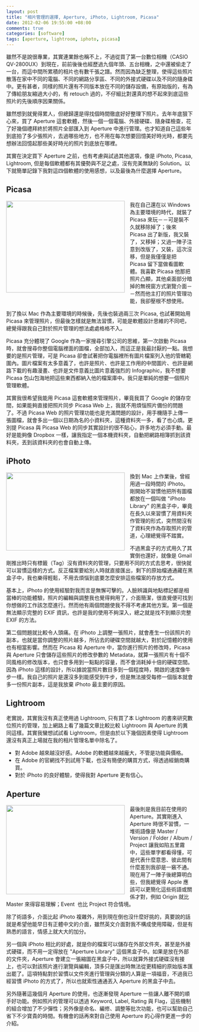 ```yaml
--- 
layout: post
title: "相片管理的選擇, Aperture, iPhoto, Lightroom, Picasa"
date: 2012-02-06 19:55:00 +08:00
comments: true
categories: [software]
tags: [aperture, lightroom, iphoto, picasa]
---
```


雖然不是說很專業，其實連業餘也稱不上，不過從買了第一台數位相機（CASIO QV-2800UX）到現在，前前後後也經歷過九個年頭、五台相機，之中還被偷走了一台，而這中間所累積的相片也有數千張之譜。然而因為缺乏整理，使得這些照片散落在家中不同的電腦、不同的網路分享區、不同的外接式硬碟以及不同的隨身碟中。更有甚者，同樣的照片還有不同版本放在不同的儲存設備，有原始版的，有為了傳給朋友縮過大小的，有 retouch 過的，不仔細比對還真的想不起來到底這些照片的先後順序因果關係。

<!-- more -->

雖然想到就覺得累人，但總歸還是得找個時間徹底好好整理下照片。去年年底狠下心來，買了 Aperture 這套軟體，然後一個一個電腦、外接硬碟、隨身碟檢查，花了好幾個禮拜終於將照片全部匯入到 Aperture 中進行管理。也才知道自己這些年到底拍了多少張照片，去過哪些地方，也不用在每次想要回憶美好時光時，都要先想辦法回憶起那些美好時光的照片到底放在哪裡。

其實在決定買下 Aperture 之前，也有考慮與試過其他選項，像是 iPhoto, Picasa, Lightroom, 但是每個軟體都有其優勢與不足之處，沒有完美無缺的 Solution。以下就簡單記錄下我對這四個軟體的使用感想，以及最後為什麼選擇 Aperture。

## Picasa

<a href="http://1.bp.blogspot.com/-2qwWrj1KGvA/Ty-9nAb_trI/AAAAAAAAJQ8/bNJMOMipv0k/s1600/%E8%9E%A2%E5%B9%95%E5%BF%AB%E7%85%A7+2012-02-06+%E4%B8%8B%E5%8D%887.40.12.png" imageanchor="1" style="clear: left; float: left; margin-bottom: 1em; margin-right: 1em;"><img border="0" height="248" src="http://1.bp.blogspot.com/-2qwWrj1KGvA/Ty-9nAb_trI/AAAAAAAAJQ8/bNJMOMipv0k/s320/%E8%9E%A2%E5%B9%95%E5%BF%AB%E7%85%A7+2012-02-06+%E4%B8%8B%E5%8D%887.40.12.png" width="320" /></a>

我在自己還在以 Windows 為主要環境的時代，就裝了 Picasa 來玩－－可是裝不久就移除掉了；後來 Picasa 出了新版，我又裝了，又移掉；又過一陣子注意到改版了，又裝，這次沒移，但是我僅僅是把 Picasa 留下當做看圖軟體。我喜歡 Picasa 他那把照片凸顯，其他桌面部分暗掉的無視窗方式瀏覽介面－－然而他主打的照片管理功能，我卻壓根不想使用。

到了換以 Mac 作為主要環境的時候後，先後也裝過兩三次 Picasa, 也試著開始用 Picasa 來管理照片，但最後怎樣就是無法習慣，可能是軟體設計思維的不同吧，總覺得跟我自己對於照片管理的想法處處格格不入。

Picasa 充分體現了 Google 作為一家搜尋引擎公司的思維，第一次啟動 Picasa 時，就會搜尋你整個電腦裡面的圖檔，全部加入，而這正是我最討厭的一點。我想要的是照片管理，可是 Picasa 卻會試著把你電腦裡所有圖片檔案列入他的管轄範圍內。圖片檔案有太多意義了，也許是照片、也許是工作用的中間圖片、也許是網路下載的有趣漫畫、也許是文件意義比圖片意義強烈的 Infographic，我不想要 Picasa 包山包海地把這些東西都納入他的檔案庫中。我只是單純的想要一個照片管理軟體。

其實我很希望我能用 Picasa 這套軟體來管理照片，畢竟我買了 Google 的儲存空間，如果能夠直接把照片同步 Picasa Web 上，我就不用煩惱照片備份的問題了。不過 Picasa Web 的照片管理功能也是充滿問題的設計，用手機隨手上傳一張圖檔，就會多出一個以日期為名的小資料夾，這種資料夾一多，看了也心煩。更別提 Picasa 與 Picasa Web 的同步其實設計的很不貼心，許多地方必須手動。最好是能夠像 Dropbox 一樣，讓我指定一個本機資料夾，自動把網路相簿抓到該資料夾，丟到該資料夾的也會自動上傳。

## iPhoto

<a href="http://3.bp.blogspot.com/-_zmXbDLFrWY/Ty-90OzFvBI/AAAAAAAAJRE/ONDXdXujW8s/s1600/%E8%9E%A2%E5%B9%95%E5%BF%AB%E7%85%A7+2012-02-06+%E4%B8%8B%E5%8D%887.45.23.png" imageanchor="1" style="clear: left; float: left; margin-bottom: 1em; margin-right: 1em;"><img border="0" height="211" src="http://3.bp.blogspot.com/-_zmXbDLFrWY/Ty-90OzFvBI/AAAAAAAAJRE/ONDXdXujW8s/s320/%E8%9E%A2%E5%B9%95%E5%BF%AB%E7%85%A7+2012-02-06+%E4%B8%8B%E5%8D%887.45.23.png" width="320" /></a>

換到 Mac 上作業後，曾經用過一段時間的 iPhoto。剛開始不習慣他把所有圖檔都放在一個叫做 "iPhoto Library" 的黑盒子中，畢竟在長久以來習慣了用資料夾作管理的形式，突然間沒有了資料夾作為存取照片的管道，心理總覺得不踏實。

不過黑盒子的方式用久了其實倒也還好，就像是 Gmail 剛推出時只有標籤（Tag）沒有資料夾的管理，只要用不同的方式去思考，很快就可以習慣這樣的方式。反正檔案要給別人時就直接匯出，剩下的原始檔通通藏在黑盒子中，我也樂得輕鬆，不用去煩惱到底要怎麼安排這些檔案的存放方式。

基本上，iPhoto 的使用經驗對我而言是無懈可擊的。人臉辨識與地點標記都是相當棒的功能體驗，照片的編輯與調整我也覺得夠用了，介面簡潔，很直覺便可找到你想做的工作該怎麼進行。然而他有兩個問題使我不得不考慮其他方案。第一個是無法顯示完整的 EXIF 資訊，也許是我的使用不夠深入，總之就是找不到顯示完整 EXIF 的方法。

第二個問題就比較令人頭痛。在 iPhoto 上調整一張照片，就會產生一份該照片的副本，也就是當你調整的照片越多，所佔去的硬碟空間就越大，對於記憶體的使用也有相當影響。然而在 Picasa 和 Aperture 中，當你進行照片的修改時，Picasa 與 Aperture 只會儲存這些照片的修改參數的 Metadata，就算一張照片有十個不同風格的修改版本，也只會多用到一點點的容量，而不會消耗掉十倍的硬碟空間。因為 iPhoto 這樣的設計，所以據說當照片數目多到一個程度時，開啟的速度像牛步一樣。我自己的照片是還沒多到能感受到牛步，但是無法接受每修一個版本就會多一份照片副本，這是我放棄 iPhoto 最主要的原因。

## Lightroom

老實說，其實我沒有真正使用過 Lightroom, 只有買了本 Lightroom 的書來研究數位照片的管理，加上網路上看了幾篇文章比較比較 Lightroom 與 Aperture 的異同這樣。其實我蠻想試試看 Lightroom，但是由於以下幾個因素使得 Lightroom 還沒有真正上場就在我的相片管理名單中除名了。

- 對 Adobe 越來越沒好感。Adobe 的軟體越來越龐大，不管是功能與價格。
- 在 Adobe 的官網找不到試用下載，也沒有簡便的購買方式，得透過經銷商購買。
- 對於 iPhoto 的良好體驗，使得我對 Aperture 更有信心。

## Aperture

<a href="http://1.bp.blogspot.com/-ijf8w6AZWS0/Ty-96eqxhfI/AAAAAAAAJRM/hlrVa7O6yNk/s1600/%E8%9E%A2%E5%B9%95%E5%BF%AB%E7%85%A7+2012-02-06+%E4%B8%8B%E5%8D%887.43.38.png" imageanchor="1" style="clear: left; float: left; margin-bottom: 1em; margin-right: 1em;"><img border="0" height="241" src="http://1.bp.blogspot.com/-ijf8w6AZWS0/Ty-96eqxhfI/AAAAAAAAJRM/hlrVa7O6yNk/s320/%E8%9E%A2%E5%B9%95%E5%BF%AB%E7%85%A7+2012-02-06+%E4%B8%8B%E5%8D%887.43.38.png" width="320" /></a>

最後則是我目前在使用的 Aperture。其實剛進入 Aperture 時很不習慣，一堆術語像是 Master / Version / Folder / Album / Project 讓我如陷五里霧中，這些單字都看得懂，可是代表什麼意思、彼此間有什麼差別我卻是一竅不通。現在用了一陣子後總算明白些，但我總覺得 Apple 應該可以更簡化這些術語或關係才對，例如 Origin 就比 Master 來得容易理解；Event &nbsp;也比 Project 符合情境。

除了術語多，介面比起 iPhoto 複雜外，用到現在倒也沒什麼好挑的，真要說的話就是希望他能早日有正體中文的介面，雖然英文介面對我不構成使用障礙，但是有熟悉的語言，情感上就大大的加分。

另一個與 iPhoto 相比的好處，就是你的檔案可以儲存在外部文件夾，甚至是外接式硬碟，而不用一定得放在 "Aperture Library" 這個黑盒子中。如果是放在外部的文件夾，Aperture 會建立一張縮圖在黑盒子中，所以就算外接式硬碟沒有接上，也可以對該照片進行瀏覽與編輯，頂多只是匯出時無法從更精細的原始版本匯出罷了。這項特點對於習慣以文件夾進行管理與分類的人算是一項福音，不過我已經習慣 iPhoto 的方式了，所以也就索性通通丟入 Aperture 的黑盒子中去。

另外隨著這幾個月 Aperture 的使用，也逐漸發現 Aperture 一些讓人離不開的順手好功能。例如照片的管理可以透過 Keyword, Label, Rating 與 Flag，這些機制的組合增加了不少彈性；另外像是命名、編修、調整等批次功能，也可以幫助自己省下不少寶貴的時間。有機會的話再來對自己使用 Aperture 的心得作更進一步的介紹。